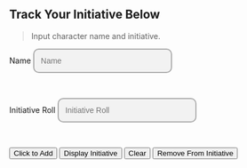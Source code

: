 ## Track Your Initiative Below 
> Input character name and initiative.

<body>
<style>
custom-field input {
  border: 2px solid darkgrey;
  -webkit-appearance: none;
  -ms-appearance: none;
  -moz-appearance: none;
  appearance: none;
  background: #f2f2f2;
  padding: 12px;
  border-radius: 10px;
  width: 250px;
  font-size: 14px;
}
</style>
<style>
.center {
  margin: auto;
  width: 60%;
  border: 3px solid  #FFD133;
  padding: 10px;
}
.sortTitle {
  margin: auto;
  border: 3px solid  gray;
  padding: 12px;
  margin-bottom: 15px;
  margin-top: 15px;
  font-family: "Papyrus";
  font-size: 24px;
  text-align: center;
}
.movieBody {
  margin: auto;
  background-color: black;
  border: 3px solid  #FFC133;
  padding: 12px;
  width: 1000px;
  background: #f2f2f2;
}
.position1 {
  position: absolute;
  top: 765;
  background-color: black;
  border: 0px solid  gray;
  padding: 12px;
  width: 550px;
  background: #242423;
}
.position2 {
  position: absolute;
  top: 785;
  left: 0;
  right: 0;
  margin: 0 auto;
  color: white;
  border: 0px solid  gray;
  padding: 12px;
  width: 550px;
  background: #242423;
}
.position3 {
  position: absolute;
  top: 765;
  right: 0;
  color: white;
  border: 0px solid  gray;
  padding: 12px;
  width: 550px;
  background: #242423;
}
.sortText {
  font-family: "Papyrus";
  font-size: 24px;
  border: 3px solid  #FFD133;
}
.shifted {
  margin: auto;
  border: 3px solid  #FFD133;
  padding: 10px;
}
</style>
    <form>
        <custom-field class="formBox">
            <label for="ftitle">Name</label>
            <input type="text" id="ftitle" placeholder="Name"/>
        </custom-field>
        <p>&nbsp;&nbsp;&nbsp;&nbsp;&nbsp;</p>
        <custom-field class="formBox">
            <label for="commentary">Initiative Roll</label>
            <input type="text" id="commentary" placeholder="Initiative Roll"/>
        </custom-field>
        <p>&nbsp;&nbsp;&nbsp;&nbsp;&nbsp;</p>
        <custom-field class="formBox">
            <button id="btn">Click to Add</button>
        </custom-field>
        <button onclick="logSort()">Display Initiative</button>
        <button onclick="clearInitiative()">Clear</button>
        <button onclick="removeInitiative()">Remove From Initiative</button>
    </form>
    <script>
        let movies = [];
        // example {id:1592304983049, title: 'Avengers: Endgame', commentary: 'good action scenes.'}
        const addMovie = (ev)=>{
            ev.preventDefault();  //stops the form submitting automatically
            let movie = {
                id: Date.now(),
                ftitle: document.getElementById('ftitle').value,
                commentary: document.getElementById('commentary').value
            }
           movies.push(movie);
            document.forms[0].reset(); // to clear the form for the next entries
            console.warn('added' , {movies} ); // displays array in the console
            //saving to localStorage
            localStorage.setItem('MyMovieList', JSON.stringify(movies) );
            //Addmovie()
        };
        document.addEventListener('DOMContentLoaded', ()=>{
            document.getElementById('btn').addEventListener('click', addMovie);
        });
        function Addmovie() {
            var movieindex = movies.length - 1;
            console.log(movies[movieindex].ftitle);
            const newDiv = document.createElement("div");
            newDiv.innerText = "Movie: " + movies[movieindex].ftitle + "\nComments: " + movies[movieindex].commentary
        }
        const titleDiv = document.createElement("div");
                    titleDiv.classList.add('sortTitle'); 
                    titleDiv.innerText = "Initiative Order Displayed Below:"
                    document.body.appendChild(titleDiv);
                const initDiv1 = document.createElement("div");
                    initDiv1.classList.add('position1'); 
                    document.body.appendChild(initDiv1);
                const initDiv2 = document.createElement("div");
                    initDiv2.classList.add('position2'); 
                    document.body.appendChild(initDiv2);
                const initDiv3 = document.createElement("div");
                    initDiv3.classList.add('position3'); 
                    document.body.appendChild(initDiv3);
        // Creating Body
        function increaseFontSize() {
        document.getElementById('a').style.fontSize = "50px";
        }
        function sortMovies(array, valueKey) {
                event.preventDefault();
                array.sort((a, b) => b[valueKey] - a[valueKey]);
              }      
              function logSort() {
                event.preventDefault();
                sortMovies(movies, 'commentary');
                console.log(movies);
                // Sort the array of dictionaries by the 'ftitle' 
                //var sortedData = sortMovies(movies, 'commentary');        
                // Display the sorted data in the console
                //console.log(sortedData);  
                for (var i=0, j=i+1;i<movies.length;i+=1) {
                    let j = 1 + i;
                    const g = String(j)
                    let count = g.fontsize(8);
                    const r = String(movies[i].commentary);
                    let roll = r.fontsize(8);
                    console.log(movies[i].ftitle); // shows each movie displayed in console
                    const sortDiv = document.createElement("div");
                    sortDiv.classList.add('sortText')
                    sortDiv.innerHTML =  "Name: " + movies[i].ftitle + "<br />" + "Count: " + count + "<br />" + "\nInitiative: " + roll;
                    if (i < 4) {
                      initDiv1.appendChild(sortDiv);
                    }
                    else if (i < 8) {
                     initDiv2.appendChild(sortDiv);
                    }
                    else {
                    initDiv3.appendChild(sortDiv);
                    }
                 } 
                }
        function removeAllChildNodes(parent) {
         event.preventDefault()
         while (parent.firstChild) {
            parent.removeChild(parent.firstChild);
         }
        }
        function clearInitiative() {
          event.preventDefault()
          removeAllChildNodes(initDiv1)
          removeAllChildNodes(initDiv2)
          removeAllChildNodes(InitDiv3)
          console.log(movies)
        }
        function functiontofindIndexByKeyValue(arraytosearch, key, valuetosearch) {
        for (var i = 0; i < arraytosearch.length; i++) {
        if (arraytosearch[i][key] == valuetosearch) {
        return i;
        }
        }
        return null;
        }
        function removeInitiative() {
         event.preventDefault()
         var index = functiontofindIndexByKeyValue(movies, "ftitle", document.getElementById('ftitle').value);
         console.log(index);
         const x = movies.splice(index, 1);
         console.log(movies);
         clearInitiative();
        }
    </script>
</body>